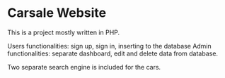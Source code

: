 # Carsale Website

This is a project mostly written in PHP.

Users functionalities: sign up, sign in, inserting to the database
Admin functionalities: separate dashboard, edit and delete data from database.

Two separate search engine is included for the cars.

